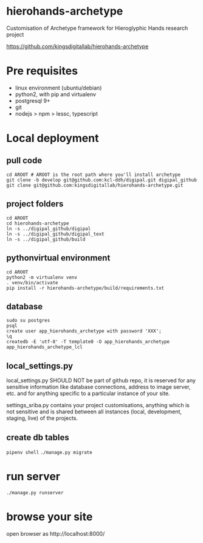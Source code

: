 # hierohands-archetype
Customisation of Archetype framework for Hieroglyphic Hands research project

https://github.com/kingsdigitallab/hierohands-archetype

# Pre requisites

* linux environment (ubuntu/debian)
* python2, with pip and virtualenv
* postgresql 9+
* git
* nodejs > npm > lessc, typescript

# Local deployment

## pull code

```
cd AROOT # AROOT is the root path where you'll install archetype
git clone -b develop git@github.com:kcl-ddh/digipal.git digipal_github
git clone git@github.com:kingsdigitallab/hierohands-archetype.git
```

## project folders

```
cd AROOT
cd hierohands-archetype
ln -s ../digipal_github/digipal
ln -s ../digipal_github/digipal_text
ln -s ../digipal_github/build
```

## pythonvirtual environment
```
cd AROOT
python2 -m virtualenv venv
. venv/bin/activate
pip install -r hierohands-archetype/build/requirements.txt
```

## database
```
sudo su postgres
psql
create user app_hierohands_archetype with password 'XXX';
\q
createdb -E 'utf-8' -T template0 -O app_hierohands_archetype app_hierohands_archetype_lcl
```

## local_settings.py

local_settings.py SHOULD NOT be part of github repo, it is reserved for any sensitive information like database connections, address to image server, etc. and for anything specific to a particular instance of your site.

settings_sriba.py contains your project customisations, anything which is not sensitive and is shared between all instances (local, development, staging, live) of the projects.

## create db tables
`pipenv shell`
`./manage.py migrate`

# run server
`./manage.py runserver`

# browse your site

open browser as http://localhost:8000/
